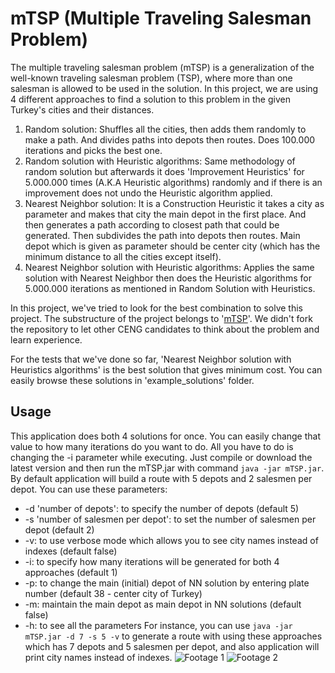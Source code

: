 # mTSP (Multiple Traveling Salesman Problem)
The multiple traveling salesman problem (mTSP) is a generalization of the well-known traveling salesman problem (TSP), where more than one salesman is allowed to be used in the solution. In this project, we are using 4 different approaches to find a solution to this problem in the given Turkey's cities and their distances.
1. Random solution: Shuffles all the cities, then adds them randomly to make a path. And divides paths into depots then routes. Does 100.000 iterations and picks the best one.
2. Random solution with Heuristic algorithms: Same methodology of random solution but afterwards it does 'Improvement Heuristics' for 5.000.000 times (A.K.A Heuristic algorithms) randomly and if there is an improvement does not undo the Heuristic algorithm applied.
3. Nearest Neighbor solution: It is a Construction Heuristic it takes a city as parameter and makes that city the main depot in the first place. And then generates a path according to closest path that could be generated. Then subdivides the path into depots then routes. Main depot which is given as parameter should be center city (which has the minimum distance to all the cities except itself).
4. Nearest Neighbor solution with Heuristic algorithms: Applies the same solution with Nearest Neighbor then does the Heuristic algorithms for 5.000.000 iterations as mentioned in Random Solution with Heuristics.

In this project, we've tried to look for the best combination to solve this project. The substructure of the project belongs to '[mTSP](https://github.com/AnadoluUniversityCeng/multiple-tsp)'. We didn't fork the repository to let other CENG candidates to think about the problem and learn experience.

For the tests that we've done so far, 'Nearest Neighbor solution with Heuristics algorithms' is the best solution that gives minimum cost. You can easily browse these solutions in 'example_solutions' folder.

## Usage
This application does both 4 solutions for once. You can easily change that value to how many iterations do you want to do. All you have to do is changing the -i parameter while executing. Just compile or download the latest version and then run the mTSP.jar with command `java -jar mTSP.jar`. By default application will build a route with 5 depots and 2 salesmen per depot. You can use these parameters:
* -d 'number of depots': to specify the number of depots (default 5)
* -s 'number of salesmen per depot': to set the number of salesmen per depot (default 2)
* -v: to use verbose mode which allows you to see city names instead of indexes (default false)
* -i: to specify how many iterations will be generated for both 4 approaches (default 1)
* -p: to change the main (initial) depot of NN solution by entering plate number (default 38 - center city of Turkey)
* -m: maintain the main depot as main depot in NN solutions (default false)
* -h: to see all the parameters
For instance, you can use `java -jar mTSP.jar -d 7 -s 5 -v` to generate a route with using these approaches which has 7 depots and 5 salesmen per depot, and also application will print city names instead of indexes.
![Footage 1](https://imgur.com/3Rkkh5k.png)
![Footage 2](https://imgur.com/7HJWDEk.png)
